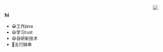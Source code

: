 <img align="right" src="https://github-readme-stats.vercel.app/api?username=SimonOsaka&show_icons=true&hide_title=true&icon_color=CE1D2D&text_color=718096&bg_color=ffffff"/>

### hi
- 😀工作java
- 😃学习rust
- 😆自研新技术
- 🤣五行缺串



<!--
**SimonOsaka/SimonOsaka** is a ✨ _special_ ✨ repository because its `README.md` (this file) appears on your GitHub profile.

Here are some ideas to get you started:

- 🔭 I’m currently working on ...
- 🌱 I’m currently learning ...
- 👯 I’m looking to collaborate on ...
- 🤔 I’m looking for help with ...
- 💬 Ask me about ...
- 📫 How to reach me: ...
- 😄 Pronouns: ...
- ⚡ Fun fact: ...
-->
